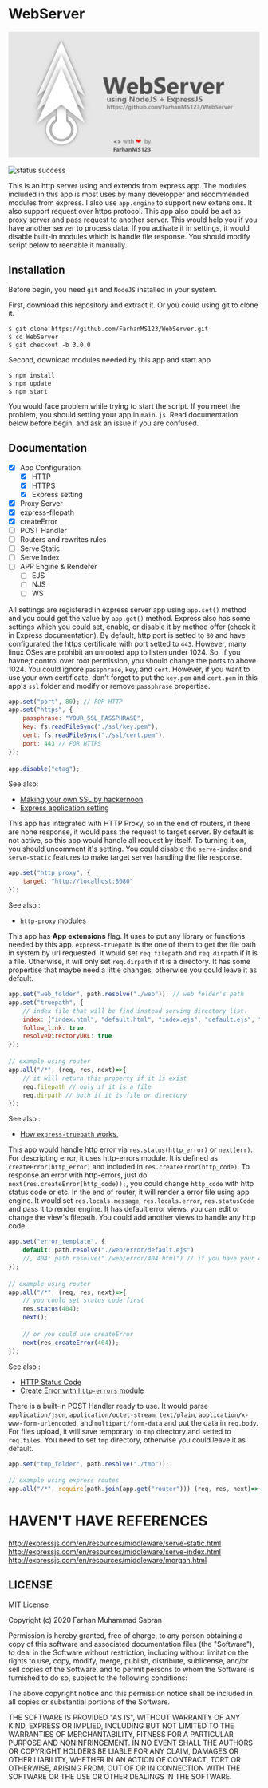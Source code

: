 # WebServer

![WebServer](./web/WebServer%20Social%20Preview.png)

![status success](https://img.shields.io/badge/status-success-green)

This is an http server using and extends from express app. The modules included in this app is most uses by many developper and recommended modules from express. I also use `app.engine` to support new extensions. It also support request over https protocol. This app also could be act as proxy server and pass request to another server. This would help you if you have another server to process data. If you activate it in settings, it would disable built-in modules which is handle file response. You should modify script below to reenable it manually.

## Installation

Before begin, you need `git` and `NodeJS` installed in your system.

First, download this repository and extract it. Or you could using git to clone it.
```
$ git clone https://github.com/FarhanMS123/WebServer.git
$ cd WebServer
$ git checkout -b 3.0.0
```
Second, download modules needed by this app and start app
```
$ npm install
$ npm update
$ npm start
```

You would face problem while trying to start the script. If you meet the problem, you should setting your app in `main.js`. Read documentation below before begin, and ask an issue if you are confused.

## Documentation

- [x] App Configuration
    - [x] HTTP
    - [x] HTTPS
    - [x] Express setting
- [x] Proxy Server
- [x] express-filepath
- [x] createError
- [ ] POST Handler
- [ ] Routers and rewrites rules
- [ ] Serve Static
- [ ] Serve Index
- [ ] APP Engine & Renderer
    - [ ] EJS
    - [ ] NJS
    - [ ] WS

All settings are registered in express server app using `app.set()` method and you could get the value by `app.get()` method. Express also has some settings which you could set, enable, or disable it by method offer (check it in Express documentation). By default, http port is setted to `80` and have configurated the https certificate with port setted to `443`. However, many linux OSes are prohibit an unrooted app to listen under 1024. So, if you havne;t control over root permission, you should change the ports to above 1024. You could ignore `passphrase`, `key`, and `cert`. However, if you want to use your own certificate, don't forget to put the `key.pem` and `cert.pem` in this app's `ssl` folder and modify or remove `passphrase` propertise.

```javascript
app.set("port", 80); // FOR HTTP
app.set("https", {
    passphrase: "YOUR_SSL_PASSPHRASE",
    key: fs.readFileSync("./ssl/key.pem"),
    cert: fs.readFileSync("./ssl/cert.pem"),
    port: 443 // FOR HTTPS
});

app.disable("etag");
```

See also:
- [Making your own SSL by hackernoon](https://hackernoon.com/set-up-ssl-in-nodejs-and-express-using-openssl-f2529eab5bb)
- [Express application setting](http://expressjs.com/en/4x/api.html#app.settings.table)

This app has integrated with HTTP Proxy, so in the end of routers, if there are none response, it would pass the request to target server. By default is not active, so this app would handle all request by itself. To turning it on, you should uncomment it's setting. You could disable the `serve-index` and `serve-static` features to make target server handling the file response.

```javascript
app.set("http_proxy", {
    target: "http://localhost:8080"
});
```

See also :
- [`http-proxy` modules](https://www.npmjs.com/package/http-proxy)

This app has **App extensions** flag. It uses to put any library or functions needed by this app. `express-truepath` is the one of them to get the file path in system by url requested. It would set `req.filepath` and `req.dirpath` if it is a file. Otherwise, it will only set `req.dirpath` if it is a directory. It has some propertise that maybe need a little changes, otherwise you could leave it as default.

```javascript
app.set("web_folder", path.resolve("./web")); // web folder's path
app.set("truepath", {
    // index file that will be find instead serving directory list.
    index: ["index.html", "default.html", "index.ejs", "default.ejs", "index.aejs", "default.aejs", "index.njs", "default.njs"],  
    follow_link: true,
    resolveDirectoryURL: true
});

// example using router
app.all("/*", (req, res, next)=>{
    // it will return this property if it is exist
    req.filepath // only if it is a file
    req.dirpath // both if it is file or directory
});
```

See also :
- [How `express-truepath` works.](https://www.npmjs.com/package/express-truepath)

This app would handle http error via `res.status(http_error)` or `next(err)`. For descripting error, it uses http-errors module. It is defined as `createError(http_error)` and included in `res.createError(http_code)`. To  response an error with http-errors, just do `next(res.createError(http_code));`, you could change `http_code` with http status code or etc. In the end of router, it will render a error file using app engine. It would set `res.locals.message`, `res.locals.error`, `res.statusCode` and pass it to render engine. It has default error views, you can edit or change the view's filepath. You could add another views to handle any http code.

```javascript
app.set("error_template", {
    default: path.resolve("./web/error/default.ejs")
    //, 404: path.resolve("./web/error/404.html") // if you have your 404 file, copy, paste this script to main.js, and uncomment it.
});

// example using router
app.all("/*", (req, res, next)=>{
    // you could set status code first
    res.status(404);
    next();

    // or you could use createError
    next(res.createError(404));
});
```

See also :
- [HTTP Status Code](https://en.wikipedia.org/wiki/List_of_HTTP_status_codes)
- [Create Error with `http-errors` module](https://www.npmjs.com/package/http-errors)

There is a built-in POST Handler ready to use. It would parse `application/json`, `application/octet-stream`, `text/plain`, `application/x-www-form-urlencoded`, and `multipart/form-data` and put the data in `req.body`. For files upload, it will save temporary to `tmp` directory and setted to `req.files`. You need to set `tmp` directory, otherwise you could leave it as default.

```javascript
app.set("tmp_folder", path.resolve("./tmp"));

// example using express routes
app.all("/*", require(path.join(app.get("router"))) (req, res, next)=>{});
```

# HAVEN'T HAVE REFERENCES
http://expressjs.com/en/resources/middleware/serve-static.html
http://expressjs.com/en/resources/middleware/serve-index.html
http://expressjs.com/en/resources/middleware/morgan.html

## LICENSE

MIT License

Copyright (c) 2020 Farhan Muhammad Sabran

Permission is hereby granted, free of charge, to any person obtaining a copy
of this software and associated documentation files (the "Software"), to deal
in the Software without restriction, including without limitation the rights
to use, copy, modify, merge, publish, distribute, sublicense, and/or sell
copies of the Software, and to permit persons to whom the Software is
furnished to do so, subject to the following conditions:

The above copyright notice and this permission notice shall be included in all
copies or substantial portions of the Software.

THE SOFTWARE IS PROVIDED "AS IS", WITHOUT WARRANTY OF ANY KIND, EXPRESS OR
IMPLIED, INCLUDING BUT NOT LIMITED TO THE WARRANTIES OF MERCHANTABILITY,
FITNESS FOR A PARTICULAR PURPOSE AND NONINFRINGEMENT. IN NO EVENT SHALL THE
AUTHORS OR COPYRIGHT HOLDERS BE LIABLE FOR ANY CLAIM, DAMAGES OR OTHER
LIABILITY, WHETHER IN AN ACTION OF CONTRACT, TORT OR OTHERWISE, ARISING FROM,
OUT OF OR IN CONNECTION WITH THE SOFTWARE OR THE USE OR OTHER DEALINGS IN THE
SOFTWARE.